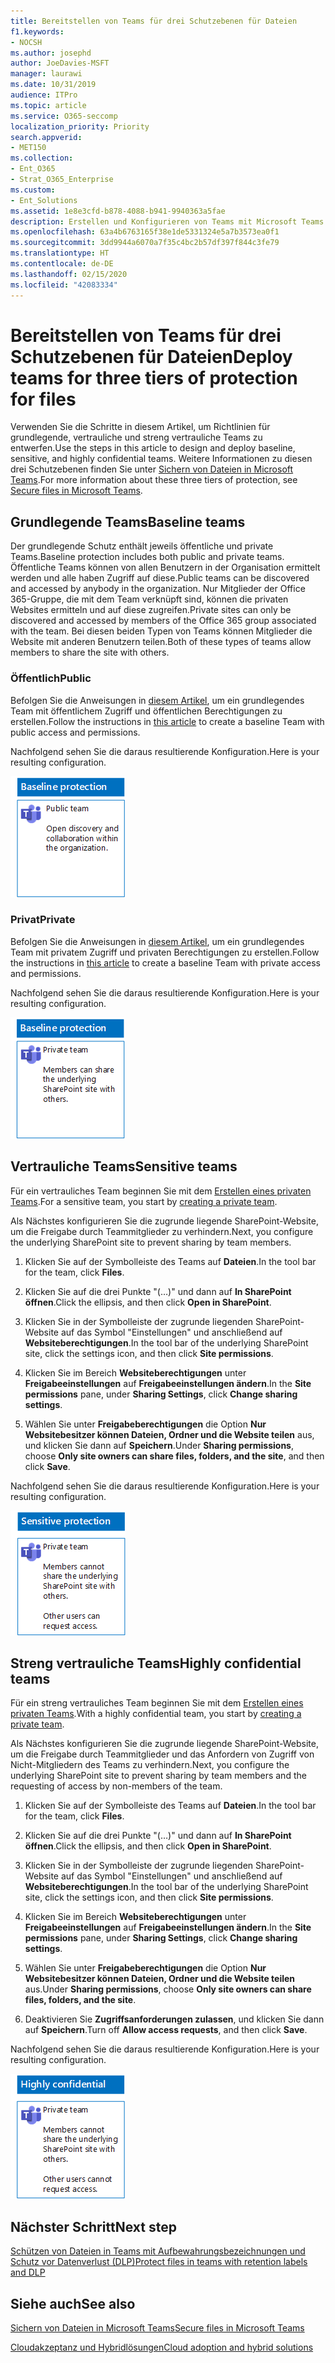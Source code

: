 ```yaml
---
title: Bereitstellen von Teams für drei Schutzebenen für Dateien
f1.keywords:
- NOCSH
ms.author: josephd
author: JoeDavies-MSFT
manager: laurawi
ms.date: 10/31/2019
audience: ITPro
ms.topic: article
ms.service: O365-seccomp
localization_priority: Priority
search.appverid:
- MET150
ms.collection:
- Ent_O365
- Strat_O365_Enterprise
ms.custom:
- Ent_Solutions
ms.assetid: 1e8e3cfd-b878-4088-b941-9940363a5fae
description: Erstellen und Konfigurieren von Teams mit Microsoft Teams für verschiedene Ebenen des Informationsschutzes für Dateien.
ms.openlocfilehash: 63a4b6763165f38e1de5331324e5a7b3573ea0f1
ms.sourcegitcommit: 3dd9944a6070a7f35c4bc2b57df397f844c3fe79
ms.translationtype: HT
ms.contentlocale: de-DE
ms.lasthandoff: 02/15/2020
ms.locfileid: "42083334"
---
```

# <a name="deploy-teams-for-three-tiers-of-protection-for-files"></a><span data-ttu-id="3859b-103">Bereitstellen von Teams für drei Schutzebenen für Dateien</span><span class="sxs-lookup"><span data-stu-id="3859b-103">Deploy teams for three tiers of protection for files</span></span>

<span data-ttu-id="3859b-104">Verwenden Sie die Schritte in diesem Artikel, um Richtlinien für grundlegende, vertrauliche und streng vertrauliche Teams zu entwerfen.</span><span class="sxs-lookup"><span data-stu-id="3859b-104">Use the steps in this article to design and deploy baseline, sensitive, and highly confidential teams.</span></span> <span data-ttu-id="3859b-105">Weitere Informationen zu diesen drei Schutzebenen finden Sie unter [Sichern von Dateien in Microsoft Teams](secure-files-in-teams.md).</span><span class="sxs-lookup"><span data-stu-id="3859b-105">For more information about these three tiers of protection, see [Secure files in Microsoft Teams](secure-files-in-teams.md).</span></span>

## <a name="baseline-teams"></a><span data-ttu-id="3859b-106">Grundlegende Teams</span><span class="sxs-lookup"><span data-stu-id="3859b-106">Baseline teams</span></span>

<span data-ttu-id="3859b-107">Der grundlegende Schutz enthält jeweils öffentliche und private Teams.</span><span class="sxs-lookup"><span data-stu-id="3859b-107">Baseline protection includes both public and private teams.</span></span> <span data-ttu-id="3859b-108">Öffentliche Teams können von allen Benutzern in der Organisation ermittelt werden und alle haben Zugriff auf diese.</span><span class="sxs-lookup"><span data-stu-id="3859b-108">Public teams can be discovered and accessed by anybody in the organization.</span></span> <span data-ttu-id="3859b-109">Nur Mitglieder der Office 365-Gruppe, die mit dem Team verknüpft sind, können die privaten Websites ermitteln und auf diese zugreifen.</span><span class="sxs-lookup"><span data-stu-id="3859b-109">Private sites can only be discovered and accessed by members of the Office 365 group associated with the team.</span></span> <span data-ttu-id="3859b-110">Bei diesen beiden Typen von Teams können Mitglieder die Website mit anderen Benutzern teilen.</span><span class="sxs-lookup"><span data-stu-id="3859b-110">Both of these types of teams allow members to share the site with others.</span></span>

### <a name="public"></a><span data-ttu-id="3859b-111">Öffentlich</span><span class="sxs-lookup"><span data-stu-id="3859b-111">Public</span></span>

<span data-ttu-id="3859b-112">Befolgen Sie die Anweisungen in [diesem Artikel](https://support.office.com/article/174adf5f-846b-4780-b765-de1a0a737e2b), um ein grundlegendes Team mit öffentlichem Zugriff und öffentlichen Berechtigungen zu erstellen.</span><span class="sxs-lookup"><span data-stu-id="3859b-112">Follow the instructions in [this article](https://support.office.com/article/174adf5f-846b-4780-b765-de1a0a737e2b) to create a baseline Team with public access and permissions.</span></span>

<span data-ttu-id="3859b-113">Nachfolgend sehen Sie die daraus resultierende Konfiguration.</span><span class="sxs-lookup"><span data-stu-id="3859b-113">Here is your resulting configuration.</span></span>

![Grundlegender Schutz für ein öffentliches Team.](../../media/baseline-public-team.png)

### <a name="private"></a><span data-ttu-id="3859b-115">Privat</span><span class="sxs-lookup"><span data-stu-id="3859b-115">Private</span></span>

<span data-ttu-id="3859b-116">Befolgen Sie die Anweisungen in [diesem Artikel](https://support.office.com/article/174adf5f-846b-4780-b765-de1a0a737e2b), um ein grundlegendes Team mit privatem Zugriff und privaten Berechtigungen zu erstellen.</span><span class="sxs-lookup"><span data-stu-id="3859b-116">Follow the instructions in [this article](https://support.office.com/article/174adf5f-846b-4780-b765-de1a0a737e2b) to create a baseline Team with private access and permissions.</span></span>

<span data-ttu-id="3859b-117">Nachfolgend sehen Sie die daraus resultierende Konfiguration.</span><span class="sxs-lookup"><span data-stu-id="3859b-117">Here is your resulting configuration.</span></span>

![Grundlegender Schutz für ein privates Team.](../../media/baseline-private-team.png)

## <a name="sensitive-teams"></a><span data-ttu-id="3859b-119">Vertrauliche Teams</span><span class="sxs-lookup"><span data-stu-id="3859b-119">Sensitive teams</span></span>

<span data-ttu-id="3859b-120">Für ein vertrauliches Team beginnen Sie mit dem [Erstellen eines privaten Teams](https://support.office.com/article/174adf5f-846b-4780-b765-de1a0a737e2b).</span><span class="sxs-lookup"><span data-stu-id="3859b-120">For a sensitive team, you start by [creating a private team](https://support.office.com/article/174adf5f-846b-4780-b765-de1a0a737e2b).</span></span>

<span data-ttu-id="3859b-121">Als Nächstes konfigurieren Sie die zugrunde liegende SharePoint-Website, um die Freigabe durch Teammitglieder zu verhindern.</span><span class="sxs-lookup"><span data-stu-id="3859b-121">Next, you configure the underlying SharePoint site to prevent sharing by team members.</span></span>

1. <span data-ttu-id="3859b-122">Klicken Sie auf der Symbolleiste des Teams auf **Dateien**.</span><span class="sxs-lookup"><span data-stu-id="3859b-122">In the tool bar for the team, click **Files**.</span></span>

2. <span data-ttu-id="3859b-123">Klicken Sie auf die drei Punkte "(…)" und dann auf **In SharePoint öffnen**.</span><span class="sxs-lookup"><span data-stu-id="3859b-123">Click the ellipsis, and then click **Open in SharePoint**.</span></span>

3. <span data-ttu-id="3859b-124">Klicken Sie in der Symbolleiste der zugrunde liegenden SharePoint-Website auf das Symbol "Einstellungen" und anschließend auf **Websiteberechtigungen**.</span><span class="sxs-lookup"><span data-stu-id="3859b-124">In the tool bar of the underlying SharePoint site, click the settings icon, and then click **Site permissions**.</span></span>

4. <span data-ttu-id="3859b-125">Klicken Sie im Bereich **Websiteberechtigungen** unter **Freigabeeinstellungen** auf **Freigabeeinstellungen ändern**.</span><span class="sxs-lookup"><span data-stu-id="3859b-125">In the **Site permissions** pane, under **Sharing Settings**, click **Change sharing settings**.</span></span>

5. <span data-ttu-id="3859b-126">Wählen Sie unter **Freigabeberechtigungen** die Option **Nur Websitebesitzer können Dateien, Ordner und die Website teilen** aus, und klicken Sie dann auf **Speichern**.</span><span class="sxs-lookup"><span data-stu-id="3859b-126">Under **Sharing permissions**, choose **Only site owners can share files, folders, and the site**, and then click **Save**.</span></span>

<span data-ttu-id="3859b-127">Nachfolgend sehen Sie die daraus resultierende Konfiguration.</span><span class="sxs-lookup"><span data-stu-id="3859b-127">Here is your resulting configuration.</span></span>

![Schutz vertraulicher Daten für ein Team.](../../media/sensitive-team.png)

## <a name="highly-confidential-teams"></a><span data-ttu-id="3859b-129">Streng vertrauliche Teams</span><span class="sxs-lookup"><span data-stu-id="3859b-129">Highly confidential teams</span></span>

<span data-ttu-id="3859b-130">Für ein streng vertrauliches Team beginnen Sie mit dem [Erstellen eines privaten Teams](https://support.office.com/article/174adf5f-846b-4780-b765-de1a0a737e2b).</span><span class="sxs-lookup"><span data-stu-id="3859b-130">With a highly confidential team, you start by [creating a private team](https://support.office.com/article/174adf5f-846b-4780-b765-de1a0a737e2b).</span></span>

<span data-ttu-id="3859b-131">Als Nächstes konfigurieren Sie die zugrunde liegende SharePoint-Website, um die Freigabe durch Teammitglieder und das Anfordern von Zugriff von Nicht-Mitgliedern des Teams zu verhindern.</span><span class="sxs-lookup"><span data-stu-id="3859b-131">Next, you configure the underlying SharePoint site to prevent sharing by team members and the requesting of access by non-members of the team.</span></span>

1. <span data-ttu-id="3859b-132">Klicken Sie auf der Symbolleiste des Teams auf **Dateien**.</span><span class="sxs-lookup"><span data-stu-id="3859b-132">In the tool bar for the team, click **Files**.</span></span>

2. <span data-ttu-id="3859b-133">Klicken Sie auf die drei Punkte "(…)" und dann auf **In SharePoint öffnen**.</span><span class="sxs-lookup"><span data-stu-id="3859b-133">Click the ellipsis, and then click **Open in SharePoint**.</span></span>

3. <span data-ttu-id="3859b-134">Klicken Sie in der Symbolleiste der zugrunde liegenden SharePoint-Website auf das Symbol "Einstellungen" und anschließend auf **Websiteberechtigungen**.</span><span class="sxs-lookup"><span data-stu-id="3859b-134">In the tool bar of the underlying SharePoint site, click the settings icon, and then click **Site permissions**.</span></span>

4. <span data-ttu-id="3859b-135">Klicken Sie im Bereich **Websiteberechtigungen** unter **Freigabeeinstellungen** auf **Freigabeeinstellungen ändern**.</span><span class="sxs-lookup"><span data-stu-id="3859b-135">In the **Site permissions** pane, under **Sharing Settings**, click **Change sharing settings**.</span></span>

5. <span data-ttu-id="3859b-136">Wählen Sie unter **Freigabeberechtigungen** die Option **Nur Websitebesitzer können Dateien, Ordner und die Website teilen** aus.</span><span class="sxs-lookup"><span data-stu-id="3859b-136">Under **Sharing permissions**, choose **Only site owners can share files, folders, and the site**.</span></span>

6. <span data-ttu-id="3859b-137">Deaktivieren Sie **Zugriffsanforderungen zulassen**, und klicken Sie dann auf **Speichern**.</span><span class="sxs-lookup"><span data-stu-id="3859b-137">Turn off **Allow access requests**, and then click **Save**.</span></span>

<span data-ttu-id="3859b-138">Nachfolgend sehen Sie die daraus resultierende Konfiguration.</span><span class="sxs-lookup"><span data-stu-id="3859b-138">Here is your resulting configuration.</span></span>

![Schutz von streng vertraulichen Daten für ein Team.](../../media/highly-confidential-team.png)

## <a name="next-step"></a><span data-ttu-id="3859b-140">Nächster Schritt</span><span class="sxs-lookup"><span data-stu-id="3859b-140">Next step</span></span>

[<span data-ttu-id="3859b-141">Schützen von Dateien in Teams mit Aufbewahrungsbezeichnungen und Schutz vor Datenverlust (DLP)</span><span class="sxs-lookup"><span data-stu-id="3859b-141">Protect files in teams with retention labels and DLP</span></span>](deploy-teams-retention-DLP.md)

## <a name="see-also"></a><span data-ttu-id="3859b-142">Siehe auch</span><span class="sxs-lookup"><span data-stu-id="3859b-142">See also</span></span>

[<span data-ttu-id="3859b-143">Sichern von Dateien in Microsoft Teams</span><span class="sxs-lookup"><span data-stu-id="3859b-143">Secure files in Microsoft Teams</span></span>](secure-files-in-teams.md)

[<span data-ttu-id="3859b-144">Cloudakzeptanz und Hybridlösungen</span><span class="sxs-lookup"><span data-stu-id="3859b-144">Cloud adoption and hybrid solutions</span></span>](https://docs.microsoft.com/office365/enterprise/cloud-adoption-and-hybrid-solutions)
